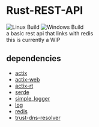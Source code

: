 # Rust-REST-API
![Linux Build](https://github.com/alexm622/Rust-REST-API/actions/workflows/rust-linux.yml/badge.svg)
![Windows Build](https://github.com/alexm622/Rust-REST-API/actions/workflows/rust-windows.yml/badge.svg)
<br>
a basic rest api that links with redis
<br>
this is currently a WIP
<br>

## dependencies

* [actix](https://docs.rs/actix/0.12.0/actix/)
* [actix-web](https://docs.rs/actix-web/3.3.2/actix_web/)
* [actix-rt](https://docs.rs/actix-rt/2.2.0/actix_rt/)
* [serde](https://docs.serde.rs/serde/index.html)
* [simple_logger](https://docs.rs/simple_logger/1.11.0/simple_logger/)
* [log](https://docs.rs/log/0.4.14/log/)
* [redis](https://docs.rs/redis/0.21.0/redis/)
* [trust-dns-resolver](https://docs.rs/trust-dns-resolver/0.20.3/trust_dns_resolver/)

